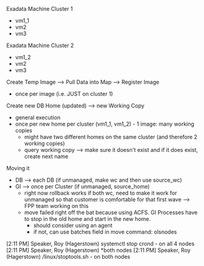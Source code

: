 
Exadata Machine Cluster 1
- vm1_1
- vm2
- vm3

Exadata Machine Cluster 2
- vm1_2
- vm2
- vm3


Create Temp Image --> Pull Data into Map --> Register Image
- once per image (i.e. JUST on cluster 1)

Create new DB Home (updated) --> new Working Copy
- general execution
- once per new home per cluster (vm1_1, vm1_2) - 1 image: many working copies 
    - might have two different homes on the same cluster (and therefore 2 working copies)
    - query working copy --> make sure it doesn't exist and if it does exist, create next name

Moving it
- DB --> each DB (if unmanaged, make wc and then use source_wc)
- GI --> once per Cluster (if unmanaged, source_home)
    - right now rollback works if both wc, need to make it work for unmanaged so that customer is comfortable for that first wave --> FPP team working on this
    - move failed right off the bat because using ACFS. GI Processes have to stop in the old home and start in the new home.
        - should consider using an agent
        - if not, can use batches field in move command: olsnodes


[2:11 PM] Speaker, Roy (Hagerstown)
    systemctl stop crond - on all 4 nodes
​[2:11 PM] Speaker, Roy (Hagerstown)
    *both nodes
​[2:11 PM] Speaker, Roy (Hagerstown)
    /linux/stoptools.sh - on both nodes
